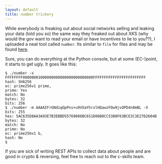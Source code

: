 ```yaml
---
layout: default
title: number trickery
---
```


While everybody is freaking out about social networks selling and leaking
your data (told you so) the same way they freaked out about XKS (why
would the gov want to read your email or have incentives to lie to you??),
I uploaded a neat tool called `number`. Its similar to `file` for files
and may be found [here](https://github.com/stealth/number).

Sure, you can do everything at the Python console, but at some (EC-)point,
it starts to get ugly. It goes like this:

```
$ ./number -x FFFFFFFF00000001000000000000000000000000FFFFFFFFFFFFFFFFFFFFFFFF
hash: SHA256
ec: prime256v1 prime,
prime: Yes
match: No
bytes: 32
bits: 256
$ ./number -m AAAAIFrGNdiqOpPns+u9VXaYhrxlHQawzFOw9jvOPD4n0mBL -X
bits: 255
hex: 5AC635D8AA3A93E7B3EBBD55769886BC651D06B0CC53B0F63BCE3C3E27D2604B
bytes: 32
match: No
prime: No
ec: prime256v1 b,
hash: No
$
```


If you are sick of writing REST APIs to collect data about people and are good in crypto & reversing,
feel free to reach out to the c-skills team.

